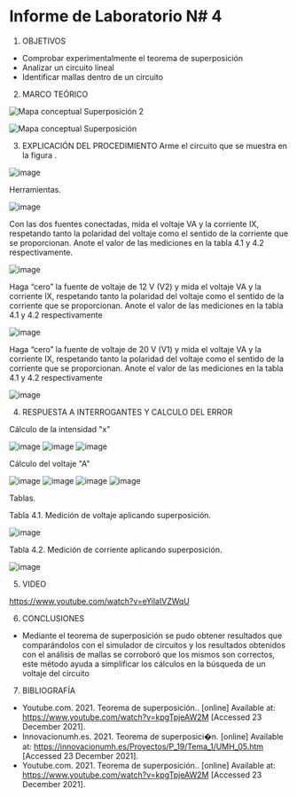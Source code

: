 # Informe de Laboratorio N# 4


1. OBJETIVOS

-	Comprobar experimentalmente el teorema de superposición 
-	Analizar un circuito lineal 
-	Identificar mallas dentro de un circuito 


2. MARCO TEÓRICO 

![Mapa conceptual Superposición 2](https://user-images.githubusercontent.com/93899720/147169619-5363ba45-1b3f-437a-8561-db5f39750990.jpg)

![Mapa conceptual Superposición](https://user-images.githubusercontent.com/93899720/147169632-94703794-69f9-4929-9683-00e3cbc04bd0.jpg)


3. EXPLICACIÓN DEL PROCEDIMIENTO
Arme el circuito que se muestra en la figura .
 

 ![image](https://user-images.githubusercontent.com/93899720/147001978-f91bbc1d-48e4-4d9f-b185-d03ba667d845.png)
 
 Herramientas.
 
 ![image](https://user-images.githubusercontent.com/93899720/147002737-90d9e93d-b329-4e92-aa06-319bfc544f3d.png)


Con las dos fuentes conectadas, mida el voltaje VA y la corriente IX, respetando tanto la polaridad del voltaje como el sentido de la corriente que se proporcionan. Anote el valor de las mediciones en la tabla 4.1 y 4.2 respectivamente.

![image](https://user-images.githubusercontent.com/93899720/147011646-7774634d-94cf-4ec4-aeb0-c97f2bb32f68.png)

Haga “cero” la fuente de voltaje de 12 V (V2) y mida el voltaje VA y la corriente
IX, respetando tanto la polaridad del voltaje como el sentido de la corriente que se proporcionan. Anote el valor de las mediciones en la tabla 4.1 y 4.2 respectivamente

![image](https://user-images.githubusercontent.com/93899720/147011666-c5c09313-390e-44f3-9eaa-46c9d89ac52b.png)

Haga “cero” la fuente de voltaje de 20 V (V1) y mida el voltaje VA y la corriente
IX, respetando tanto la polaridad del voltaje como el sentido de la corriente que se proporcionan. Anote el valor de las mediciones en la tabla 4.1 y 4.2 respectivamente

![image](https://user-images.githubusercontent.com/93899720/147011681-eb84454f-e09b-4e8e-9310-6ac19e9488b5.png)



4. RESPUESTA A INTERROGANTES Y CALCULO DEL ERROR

Cálculo de la intensidad "x"


![image](https://user-images.githubusercontent.com/93899720/147168462-2fc7e2eb-1e13-428f-8ff2-d01d06fd1102.png)
![image](https://user-images.githubusercontent.com/93899720/147168499-74897db8-31cc-4459-992e-f53bc0c0dce0.png)
![image](https://user-images.githubusercontent.com/93899720/147168525-0698a0bf-8e9d-49aa-a4b6-e0a81f39ef23.png)


Cálculo del voltaje "A"


![image](https://user-images.githubusercontent.com/93899720/147168633-ef639ddf-773c-4558-aae7-1dd36b6fa477.png)
![image](https://user-images.githubusercontent.com/93899720/147168671-66c8e697-d059-4efb-8f13-fe0f9446ad76.png)
![image](https://user-images.githubusercontent.com/93899720/147168687-6405e75a-c785-4710-8c9a-276d6d0881c8.png)
![image](https://user-images.githubusercontent.com/93899720/147168704-7cf9bfbb-c94d-4ede-ba5a-5f53e9b7abc8.png)


Tablas.

Tabla 4.1. Medición de voltaje aplicando superposición.


![image](https://user-images.githubusercontent.com/93899720/147168180-f500978a-4e1d-4fd3-9f00-6f96c3594fba.png)


Tabla 4.2. Medición de corriente aplicando superposición.

![image](https://user-images.githubusercontent.com/93899720/147168204-cd407f51-ec54-46be-ac2f-f2d0a1d2bc27.png)

5. VIDEO

https://www.youtube.com/watch?v=eYilaIVZWqU

6. CONCLUSIONES

-	Mediante el teorema de superposición se pudo obtener resultados que comparándolos con el simulador de circuitos y los resultados obtenidos con el análisis de mallas se corroboró que los mismos son correctos, este método ayuda a simplificar los cálculos en la búsqueda de un voltaje del circuito 

7. BIBLIOGRAFÍA

-	Youtube.com. 2021. Teorema de superposición.. [online] Available at: <https://www.youtube.com/watch?v=kpgTpjeAW2M> [Accessed 23 December 2021].
-	Innovacionumh.es. 2021. Teorema de superposici�n. [online] Available at: <https://innovacionumh.es/Proyectos/P_19/Tema_1/UMH_05.htm> [Accessed 23 December 2021].
-	Youtube.com. 2021. Teorema de superposición.. [online] Available at: <https://www.youtube.com/watch?v=kpgTpjeAW2M> [Accessed 23 December 2021].

